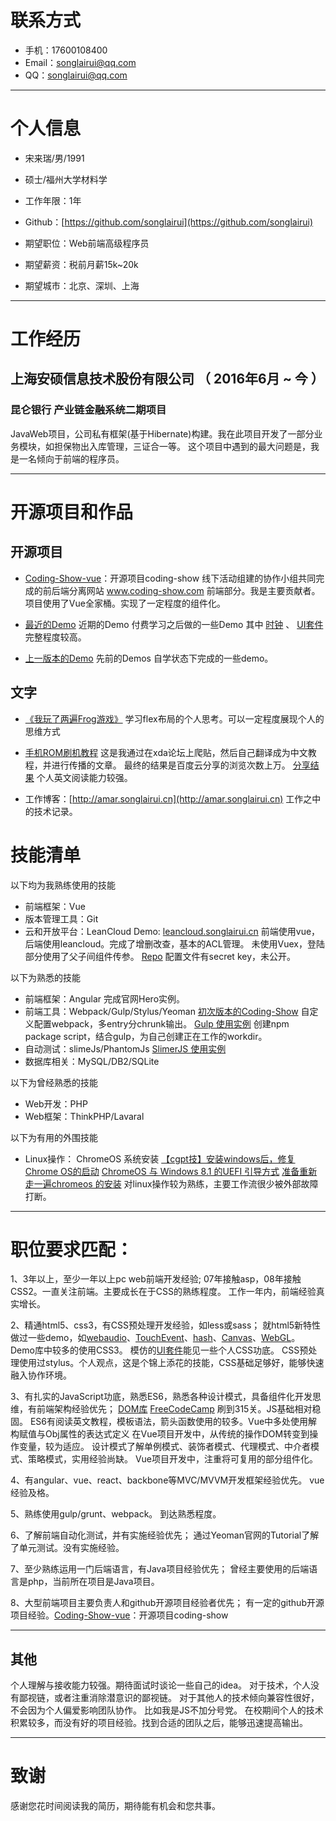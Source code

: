 # 联系方式

- 手机：17600108400
- Email：songlairui@qq.com
- QQ：songlairui@qq.com

---

# 个人信息

 - 宋来瑞/男/1991
 - 硕士/福州大学材料学
 - 工作年限：1年
 - Github：[https://github.com/songlairui](https://github.com/songlairui)

 - 期望职位：Web前端高级程序员
 - 期望薪资：税前月薪15k~20k
 - 期望城市：北京、深圳、上海

---

# 工作经历

## 上海安硕信息技术股份有限公司 （ 2016年6月 ~ 今 ）

### 昆仑银行 产业链金融系统二期项目
JavaWeb项目，公司私有框架(基于Hibernate)构建。我在此项目开发了一部分业务模块，如担保物出入库管理，三证合一等。
这个项目中遇到的最大问题是，我是一名倾向于前端的程序员。

---

# 开源项目和作品

## 开源项目

 - [Coding-Show-vue](https://github.com/HackerValley/Coding-Show-vue)：开源项目coding-show
 线下活动组建的协作小组共同完成的前后端分离网站 www.coding-show.com 前端部分。我是主要贡献者。
 项目使用了Vue全家桶。实现了一定程度的组件化。

 - [最近的Demo](https://songlairui.github.io/Combo-the-road/#list) 近期的Demo
 付费学习之后做的一些Demo
 其中 [时钟](https://songlairui.github.io/Combo-the-road/5_clock_ani/) 、
 [UI套件](https://songlairui.github.io/Combo-the-road/1_practise_ui/) 完整程度较高。

 - [上一版本的Demo](https://songlairui.github.io/Practices-Demos/#文件夹部署) 先前的Demos
 自学状态下完成的一些demo。

## 文字

- [《我玩了两遍Frog游戏》](http://www.jianshu.com/p/4a9d4aea1939)
学习flex布局的个人思考。可以一定程度展现个人的思维方式

- [手机ROM刷机教程](https://amar.songlairui.cn/m2note-flyme-5-5-12-31/)
这是我通过在xda论坛上爬贴，然后自己翻译成为中文教程，并进行传播的文章。
最终的结果是百度云分享的浏览次数上万。
[分享结果](https://ooo.0o0.ooo/2017/04/25/58feb84e170ff.png)
个人英文阅读能力较强。

- 工作博客：[http://amar.songlairui.cn](http://amar.songlairui.cn)
工作之中的技术记录。

# 技能清单
以下均为我熟练使用的技能

- 前端框架：Vue
- 版本管理工具：Git
- 云和开放平台：LeanCloud
Demo: [leancloud.songlairui.cn](http://leancloud.songlairui.cn)
前端使用vue，后端使用leancloud。完成了增删改查，基本的ACL管理。
未使用Vuex，登陆部分使用了父子间组件传参。
[Repo](https://coding.net/u/lary/p/aryLcloud)
配置文件有secret key，未公开。

以下为熟悉的技能

- 前端框架：Angular
完成官网Hero实例。
- 前端工具：Webpack/Gulp/Stylus/Yeoman
[初次版本的Coding-Show](https://github.com/HackerValley/Coding-Show-FrontEnd/tree/master/build)
自定义配置webpack，多entry分chrunk输出。
[Gulp 使用实例](https://songlairui.github.io/Combo-the-road/)
创建npm package script，结合gulp，为自己创建正在工作的workdir。
- 自动测试：slimeJs/PhantomJs
[SlimerJS 使用实例](https://songlairui.github.io/Combo-the-road/14_auth_js/)
- 数据库相关：MySQL/DB2/SQLite

以下为曾经熟悉的技能

- Web开发：PHP
- Web框架：ThinkPHP/Lavaral

以下为有用的外围技能

- Linux操作： ChromeOS 系统安装
[【cgpt技】安装windows后，修复Chrome OS的启动](http://tieba.baidu.com/p/3633924546?pid=65549761855&cid=0#65549761855)
[ChromeOS 与 Windows 8.1 的UEFI 引导方式](http://tieba.baidu.com/p/3857206874?pid=70582146746&cid=0#70582146746)
[准备重新走一遍chromeos 的安装](http://tieba.baidu.com/p/3848206643?pid=70373436712&cid=0#70373436712)
对linux操作较为熟练，主要工作流很少被外部故障打断。

---

# 职位要求匹配：

1、3年以上，至少一年以上pc web前端开发经验;
07年接触asp，08年接触CSS2。一直关注前端。主要成长在于CSS的熟练程度。
工作一年内，前端经验真实增长。

2、精通html5、css3，有CSS预处理开发经验，如less或sass；
就html5新特性做过一些demo，如[webaudio](https://github.com/songlairui/Practices-Demos/tree/master/Exercises/webaudio)、[TouchEvent](https://github.com/songlairui/Practices-Demos/tree/master/Exercises/js/multitouch)、[hash](https://github.com/songlairui/Practices-Demos/tree/master/Exercises/js/hashchange)、[Canvas](https://github.com/songlairui/Practices-Demos/tree/master/Exercises/js/canvas-ani)、[WebGL](https://github.com/songlairui/Practices-Demos/tree/master/Exercises/webgl)。
Demo库中较多的使用CSS3。
模仿的[UI套件](https://songlairui.github.io/Combo-the-road/1_practise_ui/)能见一些个人CSS功底。
CSS预处理使用过stylus。个人观点，这是个锦上添花的技能，CSS基础足够好，能够快速融入协作环境。

3、有扎实的JavaScript功底，熟悉ES6，熟悉各种设计模式，具备组件化开发思维，有前端架构经验优先；
[DOM库](https://github.com/songlairui/Combo-the-road/tree/master/15_dom_lib/lib)
[FreeCodeCamp](http://freecodecamp.cn) 刷到315关。JS基础相对稳固。
ES6有阅读英文教程，模板语法，箭头函数使用的较多。Vue中多处使用解构赋值与Obj属性的表达式定义
在Vue项目开发中，从传统的操作DOM转变到操作变量，较为适应。
设计模式了解单例模式、装饰者模式、代理模式、中介者模式、策略模式，实用经验尚缺。
Vue项目开发中，注重将可复用的部分组件化。

4、有angular、vue、react、backbone等MVC/MVVM开发框架经验优先。
vue经验及格。

5、熟练使用gulp/grunt、webpack。
到达熟悉程度。

6、了解前端自动化测试，并有实施经验优先；
通过Yeoman官网的Tutorial了解了单元测试。没有实施经验。

7、至少熟练运用一门后端语言，有Java项目经验优先；
曾经主要使用的后端语言是php，当前所在项目是Java项目。

8、大型前端项目主要负责人和github开源项目经验者优先；
有一定的github开源项目经验。[Coding-Show-vue](https://github.com/HackerValley/Coding-Show-vue)：开源项目coding-show

---

## 其他

个人理解与接收能力较强。期待面试时谈论一些自己的idea。
对于技术，个人没有鄙视链，或者注重消除潜意识的鄙视链。
对于其他人的技术倾向兼容性很好，不会因为个人偏爱影响团队协作。 比如我是JS不加分号党。
在校期间个人的技术积累较多，而没有好的项目经验。找到合适的团队之后，能够迅速提高输出。


---

# 致谢
感谢您花时间阅读我的简历，期待能有机会和您共事。

